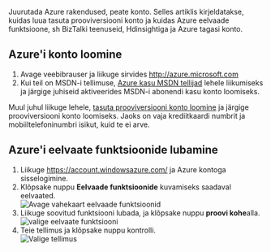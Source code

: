 Juurutada Azure rakendused, peate konto. Selles artiklis kirjeldatakse, kuidas luua tasuta prooviversiooni konto ja kuidas Azure eelvaade funktsioone, sh BizTalki teenuseid, Hdinsightiga ja Azure tagasi konto.

## <a name="create-an-azure-account"></a>Azure'i konto loomine

1.  Avage veebibrauser ja liikuge sirvides <http://azure.microsoft.com>
2.  Kui teil on MSDN-i tellimuse, [Azure kasu MSDN tellijad](https://azure.microsoft.com/pricing/member-offers/msdn-benefits-details/) lehele liikumiseks ja järgige juhiseid aktiveerides MSDN-i abonendi kasu konto loomiseks.

   Muul juhul liikuge lehele, [tasuta prooviversiooni konto loomine](https://azure.microsoft.com/pricing/free-trial/) ja järgige prooviversiooni konto loomiseks. Jaoks on vaja krediitkaardi numbrit ja mobiiltelefoninumbri isikut, kuid te ei arve.

## <a name="enable-azure-preview-features"></a>Azure'i eelvaate funktsioonide lubamine

1.  Liikuge <https://account.windowsazure.com/> ja Azure kontoga sisselogimine.
2.  Klõpsake nuppu **Eelvaade funktsioonide** kuvamiseks saadaval eelvaated.<br />
    ![Avage vahekaart eelvaade funktsioonid][1]
3.  Liikuge soovitud funktsiooni lubada, ja klõpsake nuppu **proovi kohe**alla.<br />
    ![valige eelvaate funktsiooni][2]
4.  Teie tellimus ja klõpsake nuppu kontrolli.<br />
    ![Valige tellimus][3]

[1]: ./media/create-an-azure-account/antares-iaas-preview-01.png
[2]: ./media/create-an-azure-account/antares-iaas-preview-05.png
[3]: ./media/create-an-azure-account/antares-iaas-preview-06.png
